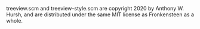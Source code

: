  treeview.scm and treeview-style.scm are copyright 2020 by Anthony W. Hursh, and are distributed under the same MIT license as Fronkensteen as a whole.
